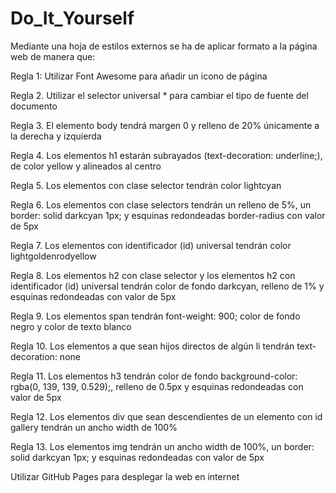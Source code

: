 # Do_It_Yourself


Mediante una hoja de estilos externos se ha de aplicar formato a la página web de manera que:

Regla 1: Utilizar Font Awesome para añadir un icono de página

Regla 2. Utilizar el selector universal * para cambiar el tipo de fuente del documento

Regla 3. El elemento body tendrá margen 0 y relleno de 20% únicamente a la derecha y izquierda

Regla 4. Los elementos h1 estarán subrayados (text-decoration: underline;), de color yellow y alineados al centro

Regla 5. Los elementos con clase selector tendrán color lightcyan

Regla 6. Los elementos con clase selectors tendrán un relleno de 5%, un border: solid darkcyan 1px; y esquinas redondeadas border-radius con valor de 5px

Regla 7. Los elementos con identificador (id) universal tendrán color lightgoldenrodyellow

Regla 8. Los elementos h2 con clase selector y los elementos h2 con identificador (id) universal tendrán color de fondo darkcyan, relleno de 1% y esquinas redondeadas con valor de 5px

Regla 9. Los elementos span tendrán font-weight: 900; color de fondo negro y color de texto blanco

Regla 10. Los elementos a que sean hijos directos de algún li tendrán text-decoration: none

Regla 11. Los elementos h3 tendrán color de fondo background-color: rgba(0, 139, 139, 0.529);, relleno de 0.5px y esquinas redondeadas con valor de 5px

Regla 12. Los elementos div que sean descendientes de un elemento con id gallery tendrán un ancho width de 100%

Regla 13. Los elementos img tendrán un ancho width de 100%, un border: solid darkcyan 1px; y esquinas redondeadas con valor de 5px

Utilizar GitHub Pages para desplegar la web en internet
